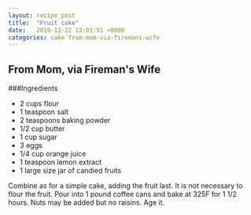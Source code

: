 ```yaml
---
layout: recipe_post
title:  "Fruit cake"
date:   2019-12-22 12:01:51 +0000
categories: cake from-mom-via-firemans-wife
---
```


## From Mom, via Fireman's Wife
###Ingredients
* 2 cups flour
* 1 teaspoon salt
* 2 teaspoons baking powder
* 1/2 cup butter
* 1 cup sugar
* 3 eggs
* 1/4 cup orange juice
* 1 teaspoon lemon extract
* 1 large size jar of candied fruits


Combine as for a simple cake, adding the fruit last. It is not necessary to flour the fruit. Pour into 1 pound coffee cans and bake at 325F for 1 1/2 hours. Nuts may be added but no raisins. Age it.
